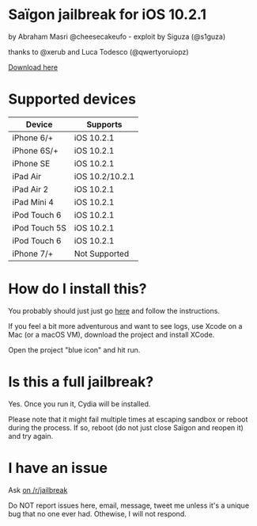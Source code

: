 # Saïgon jailbreak for iOS 10.2.1
by Abraham Masri @cheesecakeufo - exploit by Siguza (@s1guza)

thanks to @xerub and Luca Todesco (@qwertyoruiopz)

[Download here](http://iabem97.github.io/saigon_website)

# Supported devices
| Device | Supports |
|---------|----------|
| iPhone 6/+ | iOS 10.2.1 |
| iPhone 6S/+ | iOS 10.2.1 |
| iPhone SE | iOS 10.2.1 |
| iPad Air | iOS 10.2/10.2.1 |
| iPad Air 2 | iOS 10.2.1 |
| iPad Mini 4 | iOS 10.2.1 |
| iPod Touch 6 | iOS 10.2.1 |
| iPod Touch 5S | iOS 10.2.1 |
| iPod Touch 6 | iOS 10.2.1 |
| iPhone 7/+ | Not Supported |

# How do I install this?
You probably should just just go [here](http://iabem97.github.io/saigon_website) and follow the instructions.

If you feel a bit more adventurous and want to see logs, use Xcode on a Mac (or a macOS VM), download the project and install XCode.

Open the project "blue icon" and hit run.

# Is this a full jailbreak?
Yes. Once you run it, Cydia will be installed.

Please note that it might fail multiple times at escaping sandbox or reboot during the process. If so, reboot (do not just close Saïgon and reopen it) and try again.

# I have an issue
Ask [on /r/jailbreak](https://www.reddit.com/r/jailbreak/)

Do NOT report issues here, email, message, tweet me unless it's a unique bug that no one ever had. Othewise, I will not respond.
